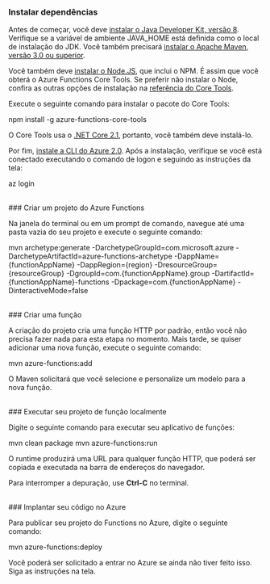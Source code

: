 ### Instalar dependências

Antes de começar, você deve <a href="https://go.microsoft.com/fwlink/?linkid=2016706" target="_blank">instalar o Java Developer Kit, versão 8</a>. Verifique se a variável de ambiente JAVA\_HOME está definida como o local de instalação do JDK. Você também precisará <a href="https://go.microsoft.com/fwlink/?linkid=2016384" target="_blank">instalar o Apache Maven, versão 3.0 ou superior</a>.

Você também deve <a href="https://go.microsoft.com/fwlink/?linkid=2016195" target="_blank">instalar o Node.JS</a>, que inclui o NPM. É assim que você obterá o Azure Functions Core Tools. Se preferir não instalar o Node, confira as outras opções de instalação na <a href="https://go.microsoft.com/fwlink/?linkid=2016192" target="_blank">referência do Core Tools</a>.

Execute o seguinte comando para instalar o pacote do Core Tools:

<MarkdownHighlighter>npm install -g azure-functions-core-tools</MarkdownHighlighter>

O Core Tools usa o <a href="https://go.microsoft.com/fwlink/?linkid=2016373" target="_blank">.NET Core 2.1</a>, portanto, você também deve instalá-lo.

Por fim, <a href="https://go.microsoft.com/fwlink/?linkid=2016701" target="_blank">instale a CLI do Azure 2.0</a>. Após a instalação, verifique se você está conectado executando o comando de logon e seguindo as instruções da tela:

<MarkdownHighlighter>az login</MarkdownHighlighter>

<br/>
### Criar um projeto do Azure Functions

Na janela do terminal ou em um prompt de comando, navegue até uma pasta vazia do seu projeto e execute o seguinte comando:

<MarkdownHighlighter>mvn archetype:generate -DarchetypeGroupId=com.microsoft.azure -DarchetypeArtifactId=azure-functions-archetype -DappName={functionAppName} -DappRegion={region} -DresourceGroup={resourceGroup} -DgroupId=com.{functionAppName}.group -DartifactId={functionAppName}-functions -Dpackage=com.{functionAppName} -DinteractiveMode=false</MarkdownHighlighter>

<br/>
### Criar uma função

A criação do projeto cria uma função HTTP por padrão, então você não precisa fazer nada para esta etapa no momento. Mais tarde, se quiser adicionar uma nova função, execute o seguinte comando:

<MarkdownHighlighter>mvn azure-functions:add</MarkdownHighlighter>

O Maven solicitará que você selecione e personalize um modelo para a nova função.

<br/>
### Executar seu projeto de função localmente

Digite o seguinte comando para executar seu aplicativo de funções:

<MarkdownHighlighter>mvn clean package mvn azure-functions:run</MarkdownHighlighter>

O runtime produzirá uma URL para qualquer função HTTP, que poderá ser copiada e executada na barra de endereços do navegador.

Para interromper a depuração, use **Ctrl-C** no terminal.

<br/>
### Implantar seu código no Azure

Para publicar seu projeto do Functions no Azure, digite o seguinte comando:

<MarkdownHighlighter>mvn azure-functions:deploy</MarkdownHighlighter>

Você poderá ser solicitado a entrar no Azure se ainda não tiver feito isso. Siga as instruções na tela.
